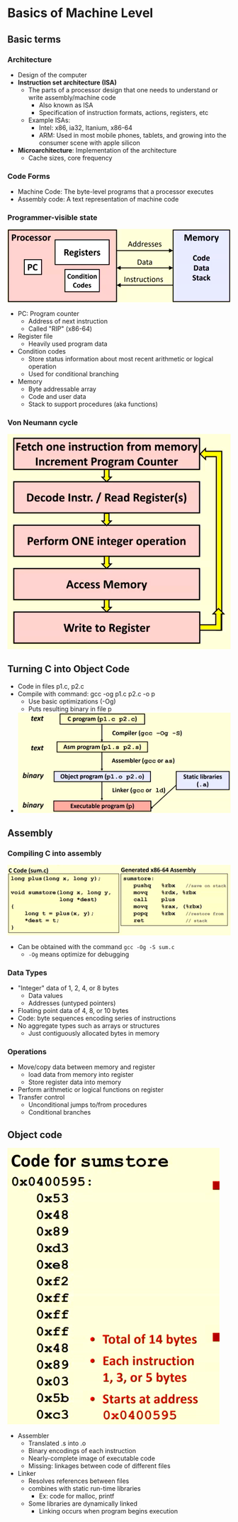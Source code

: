 # Basics of Machine Level

## Basic terms

### Architecture

- Design of the computer
- **Instruction set architecture (ISA)**
  - The parts of a processor design that one needs to understand or write assembly/machine code
    - Also known as ISA
    - Specification of instruction formats, actions, registers, etc
  - Example ISAs:
    - Intel: x86, ia32, Itanium, x86-64
    - ARM: Used in most mobile phones, tablets, and growing into the consumer scene with apple silicon
- **Microarchitecture**: Implementation of the architecture
  - Cache sizes, core frequency

### Code Forms

- Machine Code: The byte-level programs that a processor executes
- Assembly code: A text representation of machine code

### Programmer-visible state

![alt text](img/3/pvs.png)

- PC: Program counter
  - Address of next instruction
  - Called "RIP" (x86-64)
- Register file
  - Heavily used program data
- Condition codes
  - Store status information about most recent arithmetic or logical operation
  - Used for conditional branching
- Memory
  - Byte addressable array
  - Code and user data
  - Stack to support procedures (aka functions)

### Von Neumann cycle

![alt text](img/3/vnc.png)

## Turning C into Object Code

- Code in files p1.c, p2.c
- Compile with command: gcc -og p1.c p2.c -o p
  - Use basic optimizations (-Og)
  - Puts resulting binary in file p
- ![alt text](img/3/ctoobj.png)

## Assembly

### Compiling C into assembly

![alt text](img/3/ctoas.png)

- Can be obtained with the command `gcc -Og -S sum.c`
  - `-Og` means optimize for debugging

### Data Types

- "Integer" data of 1, 2, 4, or 8 bytes
  - Data values
  - Addresses (untyped pointers)
- Floating point data of 4, 8, or 10 bytes
- Code: byte sequences encoding series of instructions
- No aggregate types such as arrays or structures
  - Just contiguously allocated bytes in memory

### Operations

- Move/copy data between memory and register
  - load data from memory into register
  - Store register data into memory
- Perform arithmetic or logical functions on register
- Transfer control
  - Unconditional jumps to/from procedures
  - Conditional branches

## Object code

![alt text](image.png)

- Assembler
  - Translated .s into .o
  - Binary encodings of each instruction
  - Nearly-complete image of executable code
  - Missing: linkages between code of different files
- Linker
  - Resolves references between files
  - combines with static run-time libraries
    - Ex: code for malloc, printf
  - Some libraries are dynamically linked
    - Linking occurs when program begins execution
